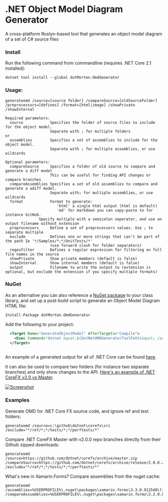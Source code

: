 # .NET Object Model Diagram Generator

A cross-platform Roslyn-based tool that generates an object model diagram of a set of C# source files 

### Install

Run the following command from commandline (requires .NET Core 2.1 installed):
```
dotnet tool install --global dotMorten.OmdGenerator
```


### Usage:
```
generateomd /source=[source folder] /compareSource=[oldSourceFolder] /preprocessors=[defines] /format=[html|image] /showPrivate /showInternal

Required parameters:
  source            Specifies the folder of source files to include for the object model.
                    Separate with ; for multiple folders
or
  assemblies        Specifies a set of assemblies to include for the object model.
                    Separate with ; for multiple assemblies, or use wildcards
				
Optional parameters:
  compareSource     Specifies a folder of old source to compare and generate a diff model
                    This can be useful for finding API changes or compare branches
  compareAssemblies Specifies a set of old assemblies to compare and generate a adiff model.
                    Separate with; for multiple assemblies, or use wildcards
  format            Format to generate: 
                       'html' a single html output (html is default)
                       'md' for markdown you can copy-paste to for instance GitHub.
		       Specify multiple with a semicolon seperator, and use an output filename without extension
  preprocessors     Define a set of preprocessors values. Use ; to separate multiple
  exclude           Defines one or more strings that can't be part of the path Ie '*/Samples/*;*/UnitTests/*'
                    (use forward slash for folder separators)
  regexfilter       Defines a regular expression for filtering on full file names in the source
  showPrivate       Show private members (default is false)
  showInternal      Show internal members (default is false)
  output            Filename to write the output to (extension is optional, but exclude the extension if you specify multiple formats)
```


### NuGet
As an alternative you can also reference a [NuGet package](https://www.nuget.org/packages/dotMorten.OmdGenerator/) to your class library, and set up a post-build script to generate an Object Model Diagram HTML file:

```
Install-Package dotMorten.OmdGenerator 
```

Add the following to your project:
```xml
  <Target Name="GenerateObjectModel" AfterTargets="Compile">
    <Exec Command="dotnet &quot;$(DotNetOMDGeneratorToolPath)&quot; /source=&quot;@(Compile)&quot; /preprocessors=&quot;$(DefineConstants)&quot; /output=&quot;$(OutputPath)$(TargetName)&quot;" WorkingDirectory="$(ProjectDir)" />
  </Target>
 
```


An example of a generated output for all of .NET Core can be found [here](http://www.sharpgis.net/Tests/corefx.html).

It can also be used to compare two folders (for instance two separate branches) and only show changes to the API. [Here's an example of .NET CoreFX v2.0 vs Master](http://www.sharpgis.net/Tests/corefx_new.html).

[![Screenshot](Screenshot.png)](http://www.sharpgis.net/Tests/corefx.html)


### Examples

Generate OMD for .NET Core FX source code, and ignore ref and test folders:
```
generateomd /source=c:\github\dotnet\corefx\src /exclude="*/ref/*;*/tests/*;*/perftests/*"
```

Compare .NET CoreFX Master with v2.0.0 repo branches directly from their Github zipped downloads:

```
generateomd /source=https://github.com/dotnet/corefx/archive/master.zip /compareSource=https://github.com/dotnet/corefx/archive/release/2.0.0.zip /exclude="*/ref/*;*/tests/*;*/perftests/*"
```

What's new in Xamarin.Forms? Compare assemblies from the nuget cache:
```
generateomd /assemblies=%USERPROFILE%\.nuget\packages\xamarin.forms\3.3.0.912540\lib\netstandard2.0\*.dll /compareAsssemblies=%USERPROFILE%\.nuget\packages\xamarin.forms\3.2.0.871581\lib\netstandard2.0\*.dll
```


